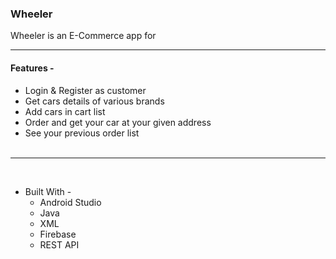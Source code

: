 ### Wheeler
Wheeler is an E-Commerce app for
- - - -
#### Features -
* Login & Register as customer
* Get cars details of various brands
* Add cars in cart list
* Order and get your car at your given address
* See your previous order list<br><br>
- - - -

<br>

* Built With - 
    * Android Studio
    * Java
    * XML
    * Firebase
    * REST API
